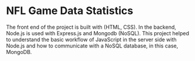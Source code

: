 # NFL Game Data Statistics

The front end of the  project is built with (HTML, CSS). In the backend, Node.js is used with Express.js and Mongodb (NoSQL). This project helped to understand the basic workflow of JavaScript in the server side with Node.js and how to communicate with a NoSQL database, in this case, MongoDB.
